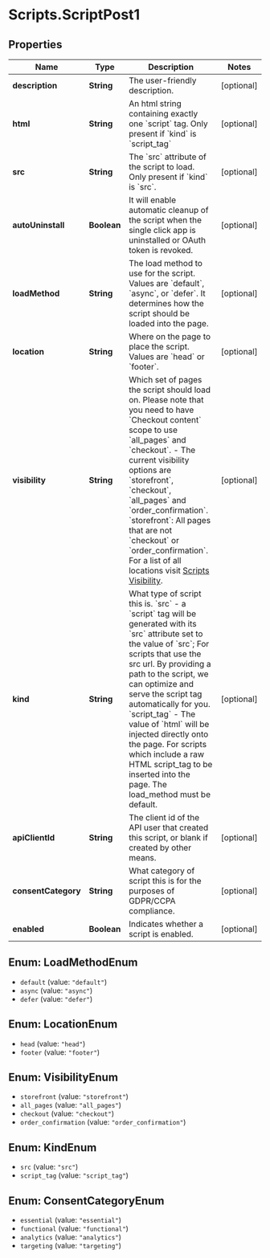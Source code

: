 # Scripts.ScriptPost1

## Properties
Name | Type | Description | Notes
------------ | ------------- | ------------- | -------------
**description** | **String** | The user-friendly description. | [optional] 
**html** | **String** | An html string containing exactly one &#x60;script&#x60; tag. Only present if &#x60;kind&#x60; is &#x60;script_tag&#x60; | [optional] 
**src** | **String** | The &#x60;src&#x60; attribute of the script to load. Only present if &#x60;kind&#x60; is &#x60;src&#x60;. | [optional] 
**autoUninstall** | **Boolean** | It will enable automatic cleanup of the script when the single click app is uninstalled or OAuth token is revoked. | [optional] 
**loadMethod** | **String** | The load method to use for the script. Values are &#x60;default&#x60;, &#x60;async&#x60;, or &#x60;defer&#x60;. It determines how the script should be loaded into the page. | [optional] 
**location** | **String** | Where on the page to place the script. Values are &#x60;head&#x60; or &#x60;footer&#x60;. | [optional] 
**visibility** | **String** | Which set of pages the script should load on.   Please note that you need to have &#x60;Checkout content&#x60; scope to use &#x60;all_pages&#x60; and &#x60;checkout&#x60;.  - The current visibility options are &#x60;storefront&#x60;, &#x60;checkout&#x60;, &#x60;all_pages&#x60; and &#x60;order_confirmation&#x60;.       &#x60;storefront&#x60;: All pages that are not &#x60;checkout&#x60; or &#x60;order_confirmation&#x60;.     For a list of all locations visit [Scripts Visibility](https://developer.bigcommerce.com/api-docs/storefront/scripts-overview#scripts_scripts-visibility). | [optional] 
**kind** | **String** | What type of script this is.  &#x60;src&#x60; - a &#x60;script&#x60; tag will be generated with its &#x60;src&#x60; attribute set to the value of &#x60;src&#x60;; For scripts that use the src url. By providing a path to the script, we can optimize and serve the script tag automatically for you.  &#x60;script_tag&#x60; - The value of &#x60;html&#x60; will be injected directly onto the page. For scripts which include a raw HTML script_tag to be inserted into the page. The load_method must be default. | [optional] 
**apiClientId** | **String** | The client id of the API user that created this script, or blank if created by other means. | [optional] 
**consentCategory** | **String** | What category of script this is for the purposes of GDPR/CCPA compliance. | [optional] 
**enabled** | **Boolean** | Indicates whether a script is enabled. | [optional] 

<a name="LoadMethodEnum"></a>
## Enum: LoadMethodEnum

* `default` (value: `"default"`)
* `async` (value: `"async"`)
* `defer` (value: `"defer"`)


<a name="LocationEnum"></a>
## Enum: LocationEnum

* `head` (value: `"head"`)
* `footer` (value: `"footer"`)


<a name="VisibilityEnum"></a>
## Enum: VisibilityEnum

* `storefront` (value: `"storefront"`)
* `all_pages` (value: `"all_pages"`)
* `checkout` (value: `"checkout"`)
* `order_confirmation` (value: `"order_confirmation"`)


<a name="KindEnum"></a>
## Enum: KindEnum

* `src` (value: `"src"`)
* `script_tag` (value: `"script_tag"`)


<a name="ConsentCategoryEnum"></a>
## Enum: ConsentCategoryEnum

* `essential` (value: `"essential"`)
* `functional` (value: `"functional"`)
* `analytics` (value: `"analytics"`)
* `targeting` (value: `"targeting"`)

